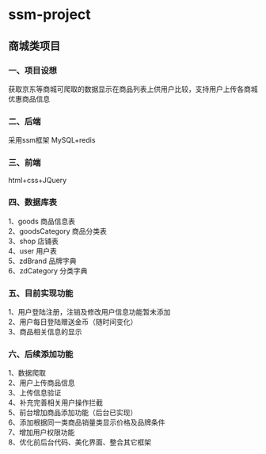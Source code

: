 
# ssm-project
## 商城类项目
### 一、项目设想  
获取京东等商城可爬取的数据显示在商品列表上供用户比较，支持用户上传各商城优惠商品信息
### 二、后端 
采用ssm框架 MySQL+redis  
### 三、前端
html+css+JQuery  
### 四、数据库表  
1、goods 商品信息表  
2、goodsCategory 商品分类表  
3、shop 店铺表  
4、user 用户表  
5、zdBrand 品牌字典  
6、zdCategory 分类字典  
### 五、目前实现功能
1、用户登陆注册，注销及修改用户信息功能暂未添加  
2、用户每日登陆赠送金币（随时间变化）  
3、商品相关信息的显示  
### 六、后续添加功能
1、数据爬取  
2、用户上传商品信息  
3、上传信息验证  
4、补充完善相关用户操作拦截  
5、前台增加商品添加功能（后台已实现）  
6、添加根据同一类商品销量类显示价格及品牌条件  
7、增加用户权限功能  
8、优化前后台代码、美化界面、整合其它框架  

